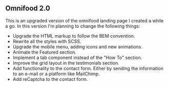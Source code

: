 ## Omnifood 2.0

This is an upgraded version of the omnifood landing page I created a while a go. In this version I'm planning to change the following things:

- Upgrade the HTML markup to follow the BEM convention.
- Rewrite all the styles with SCSS.
- Upgrade the mobile menu, adding icons and new animations.
- Animate the Featured section.
- Implement a tab component instead of the "How To" section.
- Improve the grid layout in the testimonials section.
- Add functionality to the contact form. Either by sending the information to an e-mail or a platform like MailChimp.
- Add reCaptcha to the contact form.
